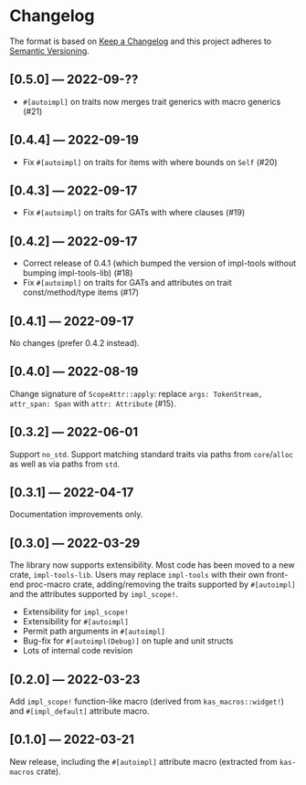 # Changelog
The format is based on [Keep a Changelog](http://keepachangelog.com/en/1.0.0/)
and this project adheres to [Semantic Versioning](https://semver.org/spec/v2.0.0.html).

## [0.5.0] — 2022-09-??

-   `#[autoimpl]` on traits now merges trait generics with macro generics (#21)

## [0.4.4] — 2022-09-19

-   Fix `#[autoimpl]` on traits for items with where bounds on `Self` (#20)

## [0.4.3] — 2022-09-17

-   Fix `#[autoimpl]` on traits for GATs with where clauses (#19)

## [0.4.2] — 2022-09-17

-   Correct release of 0.4.1 (which bumped the version of impl-tools without
    bumping impl-tools-lib) (#18)
-   Fix `#[autoimpl]` on traits for GATs and attributes on trait const/method/type items (#17)

## [0.4.1] — 2022-09-17

No changes (prefer 0.4.2 instead).

## [0.4.0] — 2022-08-19

Change signature of `ScopeAttr::apply`: replace `args: TokenStream, attr_span: Span`
with `attr: Attribute` (#15).

## [0.3.2] — 2022-06-01

Support `no_std`. Support matching standard traits via paths from `core`/`alloc`
as well as via paths from `std`.

## [0.3.1] — 2022-04-17

Documentation improvements only.

## [0.3.0] — 2022-03-29

The library now supports extensibility. Most code has been moved to a new crate,
`impl-tools-lib`. Users may replace `impl-tools` with their own front-end
proc-macro crate, adding/removing the traits supported by `#[autoimpl]` and the
attributes supported by `impl_scope!`.

-   Extensibility for `impl_scope!`
-   Extensibility for `#[autoimpl]`
-   Permit path arguments in `#[autoimpl]`
-   Bug-fix for `#[autoimpl(Debug)]` on tuple and unit structs
-   Lots of internal code revision

## [0.2.0] — 2022-03-23

Add `impl_scope!` function-like macro (derived from `kas_macros::widget!`) and
`#[impl_default]` attribute macro.

## [0.1.0] — 2022-03-21

New release, including the `#[autoimpl]` attribute macro (extracted from
`kas-macros` crate).
